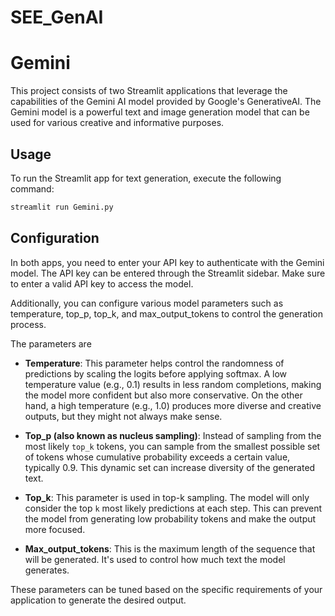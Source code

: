 # SEE_GenAI


# Gemini

This project consists of two Streamlit applications that leverage the capabilities of the Gemini AI model provided by Google's GenerativeAI. The Gemini model is a powerful text and image generation model that can be used for various creative and informative purposes.

## Usage
To run the Streamlit app for text generation, execute the following command:

```bash
streamlit run Gemini.py
```

## Configuration

In both apps, you need to enter your API key to authenticate with the Gemini model. The API key can be entered through the Streamlit sidebar. Make sure to enter a valid API key to access the model.

Additionally, you can configure various model parameters such as temperature, top_p, top_k, and max_output_tokens to control the generation process.

The parameters are

- **Temperature**: This parameter helps control the randomness of predictions by scaling the logits before applying softmax. A low temperature value (e.g., 0.1) results in less random completions, making the model more confident but also more conservative. On the other hand, a high temperature (e.g., 1.0) produces more diverse and creative outputs, but they might not always make sense.

- **Top_p (also known as nucleus sampling)**: Instead of sampling from the most likely `top_k` tokens, you can sample from the smallest possible set of tokens whose cumulative probability exceeds a certain value, typically 0.9. This dynamic set can increase diversity of the generated text.

- **Top_k**: This parameter is used in top-k sampling. The model will only consider the top `k` most likely predictions at each step. This can prevent the model from generating low probability tokens and make the output more focused.

- **Max_output_tokens**: This is the maximum length of the sequence that will be generated. It's used to control how much text the model generates.

These parameters can be tuned based on the specific requirements of your application to generate the desired output.
